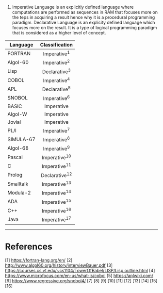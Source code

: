 1. Imperative Language is an explicitly defined language where computations are performed as sequences in RAM that focuses more on the teps in acquiring a result hence why it is a procedural programming paradigm. Declarative Language is an explicity defined language which focuses more on the result. It is a type of logical programming paradigm that is considered as a higher level of concept.

| Language  |      Classification      |
| --------- |:------------------------:|
| FORTRAN   |  Imperative<sup>1</sup>  |
| Algol-60  |  Imperative<sup>2</sup>  |
| Lisp      | Declarative<sup>3</sup>  |
| COBOL     |  Imperative<sup>4</sup>  |
| APL       | Declarative<sup>5</sup>  |
| SNOBOL    |  Imperative<sup>6</sup>  |
| BASIC     |  Imperative  |
| Algol-W   |  Imperative  |
| Jovial    |  Imperative  |
| PL/I      | Imperative<sup>7</sup>  |
| SIMULA-67 | Imperative<sup>8</sup>  |
| Algol-68  | Imperative<sup>9</sup>  |
| Pascal    | Imperative<sup>10</sup>  |
| C         | Imperative<sup>11</sup>  |
| Prolog    | Declarative<sup>12</sup> | 
| Smalltalk | Imperative<sup>13</sup>  |
| Modula-2  | Imperative<sup>14</sup>  |
| ADA       | Imperative<sup>15</sup>  |
| C++       | Imperative<sup>16</sup>  |
| Java      | Imperative<sup>17</sup>  |

----
# References
[1] https://fortran-lang.org/en/
[2] http://www.algol60.org/history/interviewBauer.pdf
[3] https://courses.cs.vt.edu/~cs1104/TowerOfBabel/LISP/Lisp.outline.html
[4] https://www.microfocus.com/en-us/what-is/cobol
[5] https://aplwiki.com/
[6] https://www.regressive.org/snobol4/
[7] 
[8] 
[9] 
[10] 
[11] 
[12] 
[13] 
[14] 
[15] 
[16] 
